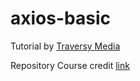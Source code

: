 # axios-basic

Tutorial by [Traversy Media](https://www.youtube.com/watch?v=6LyagkoRWYA)

Repository Course credit [link](https://github.com/bradtraversy/axios-crash)